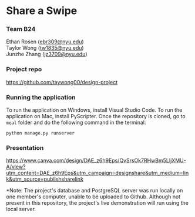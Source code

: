 # Share a Swipe

### Team B24
Ethan Rosen (ebr309@nyu.edu) <br>
Taylor Wong (tw1835@nyu.edu) <br>
Junzhe Zhang (jz3709@nyu.edu) <br>

### Project repo
https://github.com/taywong00/design-project

### Running the application
To run the application on Windows, install Visual Studio Code.
To run the application on Mac, install PyScripter.
Once the repository is cloned, go to `meal` folder and do the following command in the terminal:

 ```shell
 python manage.py runserver  
 ```

### Presentation 
https://www.canva.com/design/DAE_z6h9Eps/QvSrsOk7RHwBm5LIjXMU-A/view?utm_content=DAE_z6h9Eps&utm_campaign=designshare&utm_medium=link&utm_source=publishsharelink


*Note: The project's database and PostgreSQL server was run locally on one member's computer, unable to be uploaded to Github. Although not present in this repository, the project's live demonstration will run using the local server. 
